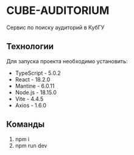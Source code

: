 # CUBE-AUDITORIUM

Сервис по поиску аудиторий в КубГУ

## Технологии 

Для запуска проекта необходимо установить:

- TypeScript - 5.0.2 
- React - 18.2.0
- Mantine - 6.0.11
- Node.js - 18.15.0
- Vite - 4.4.5
- Axios - 1.6.0
  
## Команды 

1. npm i
2. npm run dev 